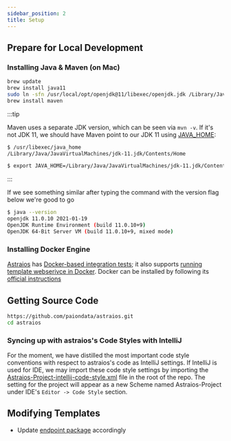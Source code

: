 ```yaml
---
sidebar_position: 2
title: Setup
---
```


Prepare for Local Development
-----------------------------

### Installing Java & Maven (on Mac)

```bash
brew update
brew install java11
sudo ln -sfn /usr/local/opt/openjdk@11/libexec/openjdk.jdk /Library/Java/JavaVirtualMachines/openjdk-11.jdk
brew install maven
```

:::tip

Maven uses a separate JDK version, which can be seen via `mvn -v`. If it's not JDK 11, we should have Maven point
to our JDK 11 using [JAVA_HOME](https://stackoverflow.com/a/2503679):

```bash
$ /usr/libexec/java_home
/Library/Java/JavaVirtualMachines/jdk-11.jdk/Contents/Home

$ export JAVA_HOME=/Library/Java/JavaVirtualMachines/jdk-11.jdk/Contents/Home
```

:::

If we see something similar after typing the command with the version flag below we're good to go

```bash
$ java --version
openjdk 11.0.10 2021-01-19
OpenJDK Runtime Environment (build 11.0.10+9)
OpenJDK 64-Bit Server VM (build 11.0.10+9, mixed mode)
```

### Installing Docker Engine

[Astraios][astraios] has [Docker-based integration tests][Docker-based integration tests];
it also supports [running template webserivce in Docker][astraios Dockerfile]. Docker can be installed by
following its [official instructions](https://docs.docker.com/desktop/install/mac-install/)

Getting Source Code
-------------------

```bash
https://github.com/paiondata/astraios.git
cd astraios
```

### Syncing up with astraios's Code Styles with IntelliJ

For the moment, we have distilled the most important code style conventions with respect to astraios's code as
IntelliJ settings. If IntelliJ is used for IDE, we may import these code style settings by importing the
[Astraios-Project-intellij-code-style.xml][style config] file in the root of the repo. The setting for the
project will appear as a new Scheme named Astraios-Project under IDE's `Editor -> Code Style` section.


Modifying Templates
-------------------

- Update [endpoint package] accordingly

[Docker-based integration tests]: https://github.com/paion-data/astraios/blob/master/src/test/groovy/com/paiondata/ws/jersey/template/DataServletITSpec.groovy

[endpoint package]: https://github.com/paion-data/astraios/blob/master/src/main/java/com/paiondata/ws/jersey/template/application/ResourceConfig.java

[astraios]: https://github.com/paion-data/astraios
[astraios Dockerfile]: https://github.com/paion-data/astraios/blob/master/Dockerfile

[style config]: https://github.com/paion-data/astraios/blob/master/Astraios-Project-intellij-code-style.xml
